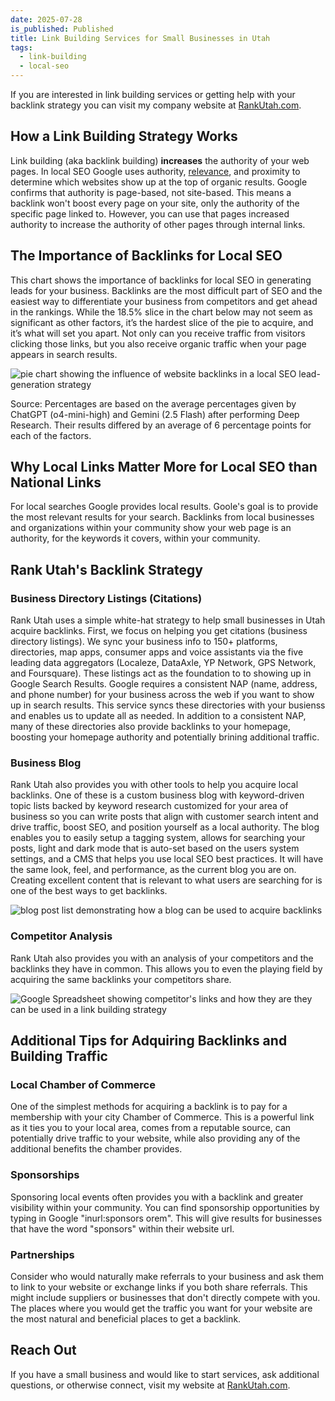 ```yaml
---
date: 2025-07-28
is_published: Published
title: Link Building Services for Small Businesses in Utah
tags:
  - link-building
  - local-seo
---
```

If you are interested in link building services or getting help with your backlink strategy you can visit my company website at [RankUtah.com](https://rankutah.com).

## How a Link Building Strategy Works

Link building (aka backlink building) **increases** the authority of your web pages. In local SEO Google uses authority, [relevance](https://blog.rankutah.com/utah-on-page-search-engine-optimization/), and proximity to determine which websites show up at the top of organic results. Google confirms that authority is page-based, not site-based. This means a backlink won't boost every page on your site, only the authority of the specific page linked to. However, you can use that pages increased authority to increase the authority of other pages through internal links.

## The Importance of Backlinks for Local SEO

This chart shows the importance of backlinks for local SEO in generating leads for your business. Backlinks are the most difficult part of SEO and the easiest way to differentiate your business from competitors and get ahead in the rankings. While the 18.5% slice in the chart below may not seem as significant as other factors, it’s the hardest slice of the pie to acquire, and it’s what will set you apart. Not only can you receive traffic from visitors clicking those links, but you also receive organic traffic when your page appears in search results.

![pie chart showing the influence of website backlinks in a local SEO lead-generation strategy](/media/local-seo-lead-generation-factors.jpg)

Source: Percentages are based on the average percentages given by ChatGPT (o4-mini-high) and Gemini (2.5 Flash) after performing Deep Research. Their results differed by an average of 6 percentage points for each of the factors.

## Why Local Links Matter More for Local SEO than National Links

For local searches Google provides local results. Goole's goal is to provide the most relevant results for your search. Backlinks from local businesses and organizations within your community show your web page is an authority, for the keywords it covers, within your community.

## Rank Utah's Backlink Strategy

### Business Directory Listings (Citations)

Rank Utah uses a simple white-hat strategy to help small businesses in Utah acquire backlinks. First, we focus on helping you get citations (business directory listings). We sync your business info to 150+ platforms, directories, map apps, consumer apps and voice assistants via the five leading data aggregators (Localeze, DataAxle, YP Network, GPS Network, and Foursquare). These listings act as the foundation to to showing up in Google Search Results. Google requires a consistent NAP (name, address, and phone number) for your business across the web if you want to show up in search results. This service syncs these directories with your busienss and enables us to update all as needed. In addition to a consistent NAP, many of these directories also provide backlinks to your homepage, boosting your homepage authority and potentially brining additional traffic.

### Business Blog

Rank Utah also provides you with other tools to help you acquire local backlinks. One of these is a custom business blog with keyword-driven topic lists backed by keyword research customized for your area of business so you can write posts that align with customer search intent and drive traffic, boost SEO, and position yourself as a local authority. The blog enables you to easily setup a tagging system, allows for searching your posts, light and dark mode that is auto-set based on the users system settings, and a CMS that helps you use local SEO best practices. It will have the same look, feel, and performance, as the current blog you are on. Creating excellent content that is relevant to what users are searching for is one of the best ways to get backlinks. 

![blog post list demonstrating how a blog can be used to acquire backlinks](/media/rank-utah-blog.jpg)

### Competitor Analysis

Rank Utah also provides you with an analysis of your competitors and the backlinks they have in common. This allows you to even the playing field by acquiring the same backlinks your competitors share.

![Google Spreadsheet showing competitor's links and how they are they can be used in a link building strategy](/media/competitor%20backlink%20analysis.jpg)

## Additional Tips for Adquiring Backlinks and Building Traffic

### Local Chamber of Commerce

One of the simplest methods for acquiring a backlink is to pay for a membership with your city Chamber of Commerce. This is a powerful link as it ties you to your local area, comes from a reputable source, can potentially drive traffic to your website, while also providing any of the additional benefits the chamber provides.

### Sponsorships

Sponsoring local events often provides you with a backlink and greater visibility within your community. You can find sponsorship opportunities by typing in Google "inurl:sponsors orem". This will give results for businesses that have the word "sponsors" within their website url.

### Partnerships

Consider who would naturally make referrals to your business and ask them to link to your website or exchange links if you both share referrals. This might include suppliers or businesses that don't directly compete with you. The places where you would get the traffic you want for your website are the most natural and beneficial places to get a backlink.

## Reach Out

If you have a small business and would like to start services, ask additional questions, or otherwise connect, visit my website at [RankUtah.com](https://rankutah.com/).